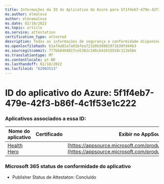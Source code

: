 ```yaml
---
title: Informações da ID do Aplicativo do Azure para 5f1f4eb7-479e-42f3-b86f-4c1f53e1c222
ms.author: elmalova
author: elenamalova
ms.date: 02/18/2022
ms.topic: article
ms.service: attestation
certification_type: attested
description: Todas as informações de segurança e conformidade disponíveis para 5f1f4eb7-479e-42f3-b86f-4c1f53e1c222.
ms.openlocfilehash: b1af4a01a7a01bfea721b0b3d801971630fd44b3
ms.sourcegitcommit: 777bb0494027ce5382c2d0cb42415910c112b56e
ms.translationtype: MT
ms.contentlocale: pt-BR
ms.lasthandoff: 02/18/2022
ms.locfileid: "62903513"
---
```

# <a name="azure-app-id-5f1f4eb7-479e-42f3-b86f-4c1f53e1c222"></a>ID do aplicativo do Azure: 5f1f4eb7-479e-42f3-b86f-4c1f53e1c222


### <a name="apps-associated-with-this-id"></a>Aplicativos associados a essa ID:
| **Nome do aplicativo** | **Certificado** | **Exibir no AppSource** |
|--------------|---------------|-----------------------|
| [Health Hero](https://docs.microsoft.com/microsoft-365-app-certification/forward/WA200001405) |  | [https://appsource.microsoft.com/product/office/WA200001405](https://appsource.microsoft.com/product/office/WA200001405) |

### <a name="microsoft-365-app-compliance-status"></a>Microsoft 365 status de conformidade do aplicativo
- Publisher Status de Attestaton: Concluído
